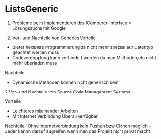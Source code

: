 # ListsGeneric
1. Probleme beim Implementieren des IComperer-Interface > Lösungssuche mit Google

2. Vor- und Nachteile von Generics
Vorteile
-  Bietet flexiblere Programmierung da nicht mehr speziell auf Datentyp geachtet werden muss
-  Codeverdopplung kann verhindert werden da man Methoden,etc nicht mehr überladen muss

Nachteile
-  Dynamische Methoden können nicht generisch sein 

2.Vor- und Nachteile von Source Code Management Systems

Vorteile 
- Leichteres miteinander Arbeiten 
- Mit Internet Verbindung Überall verfügbar

Nachteile 
-Ohne Internetverbindung kein Pushen bzw Clonen möglich 
-Jeder kannn darauf zugreifen wenn man das Projekt nicht privat macht
